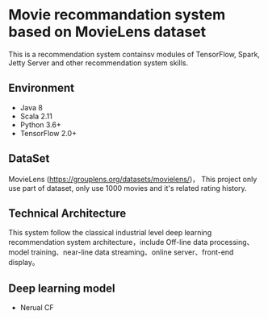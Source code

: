 # Movie recommandation system based on MovieLens dataset
This is a recommendation system containsv modules of TensorFlow, Spark, Jetty Server and other recommendation system skills.
## Environment
* Java 8
* Scala 2.11
* Python 3.6+
* TensorFlow 2.0+

## DataSet
MovieLens (https://grouplens.org/datasets/movielens/)， This project only use part of dataset, only use 1000 movies and it's related rating history.

## Technical Architecture
This system follow the classical industrial level deep learning recommendation system architecture，include Off-line data processing、model training、near-line data streaming、online server、front-end display。

## Deep learning model
* Nerual CF



